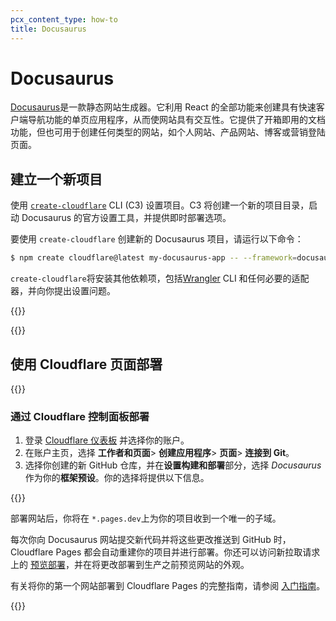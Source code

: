 ```yaml
---
pcx_content_type: how-to
title: Docusaurus
---
```


# Docusaurus

[Docusaurus](https://docusaurus.io)是一款静态网站生成器。它利用 React 的全部功能来创建具有快速客户端导航功能的单页应用程序，从而使网站具有交互性。它提供了开箱即用的文档功能，但也可用于创建任何类型的网站，如个人网站、产品网站、博客或营销登陆页面。

## 建立一个新项目

使用 [`create-cloudflare`](https://www.npmjs.com/package/create-cloudflare) CLI (C3) 设置项目。C3 将创建一个新的项目目录，启动 Docusaurus 的官方设置工具，并提供即时部署选项。

要使用 `create-cloudflare` 创建新的 Docusaurus 项目，请运行以下命令：

```sh
$ npm create cloudflare@latest my-docusaurus-app -- --framework=docusaurus
```

`create-cloudflare`将安装其他依赖项，包括[Wrangler](/workers/wrangler/install-and-update/#check-your-wrangler-version) CLI 和任何必要的适配器，并向你提出设置问题。

{{<render file="_tutorials-before-you-start.md">}}

{{<render file="/_framework-guides/_create-github-repository.md">}}

## 使用 Cloudflare 页面部署

{{<render file="_deploy-via-c3.md" withParameters="Docusaurus">}}

### 通过 Cloudflare 控制面板部署

1. 登录 [Cloudflare 仪表板](https://dash.cloudflare.com/) 并选择你的账户。
2. 在账户主页，选择 **工作者和页面**> **创建应用程序**> **页面**> **连接到 Git**。
3. 选择你创建的新 GitHub 仓库，并在**设置构建和部署**部分，选择 *Docusaurus* 作为你的**框架预设**。你的选择将提供以下信息。

{{<pages-build-preset framework="docusaurus">}}

部署网站后，你将在 `*.pages.dev`上为你的项目收到一个唯一的子域。

每次你向 Docusaurus 网站提交新代码并将这些更改推送到 GitHub 时，Cloudflare Pages 都会自动重建你的项目并进行部署。你还可以访问新拉取请求上的 [预览部署](/pages/configuration/preview-deployments/)，并在将更改部署到生产之前预览网站的外观。

有关将你的第一个网站部署到 Cloudflare Pages 的完整指南，请参阅 [入门指南](/pages/get-started/)。

{{<render file="/_framework-guides/_learn-more.md" withParameters="Docusaurus">}}